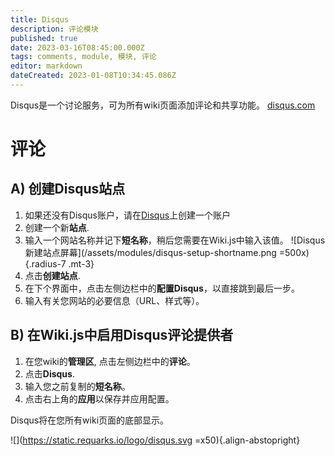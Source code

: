 ```yaml
---
title: Disqus
description: 评论模块
published: true
date: 2023-03-16T08:45:00.000Z
tags: comments, module, 模块, 评论
editor: markdown
dateCreated: 2023-01-08T10:34:45.086Z
---
```


Disqus是一个讨论服务，可为所有wiki页面添加评论和共享功能。
[disqus.com](https://disqus.com)

# 评论

## A) 创建Disqus站点

1. 如果还没有Disqus账户，请在[Disqus](https://disqus.com/)上创建一个账户
1. 创建一个新**站点**.
1. 输入一个网站名称并记下**短名称**，稍后您需要在Wiki.js中输入该值。
![Disqus新建站点屏幕](/assets/modules/disqus-setup-shortname.png =500x){.radius-7 .mt-3}
1. 点击**创建站点**.
1. 在下个界面中，点击左侧边栏中的**配置Disqus**，以直接跳到最后一步。
1. 输入有关您网站的必要信息（URL、样式等）。

## B) 在Wiki.js中启用Disqus评论提供者

1. 在您wiki的**管理区**, 点击左侧边栏中的**评论**。
1. 点击**Disqus**.
1. 输入您之前复制的**短名称**。
1. 点击右上角的**应用**以保存并应用配置。

Disqus将在您所有wiki页面的底部显示。

![](https://static.requarks.io/logo/disqus.svg =x50){.align-abstopright}
  